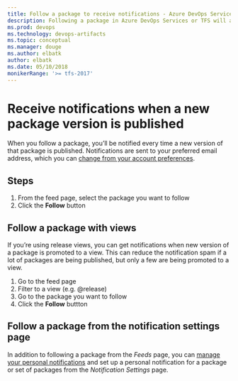 ```yaml
---
title: Follow a package to receive notifications - Azure DevOps Services and TFS
description: Following a package in Azure DevOps Services or TFS will allow you to be notified every time a new version of the package is published
ms.prod: devops
ms.technology: devops-artifacts
ms.topic: conceptual
ms.manager: douge
ms.author: elbatk
author: elbatk
ms.date: 05/10/2018
monikerRange: '>= tfs-2017'
---
```


# Receive notifications when a new package version is published

When you follow a package, you’ll be notified every time a new version of that package is published. Notifications are sent to your preferred email address, which you can [change from your account preferences](../../notifications/change-email-address.md).


## Steps

1. From the feed page, select the package you want to follow
2. Click the **Follow** button

## Follow a package with views

If you’re using release views, you can get notifications when new version of a package is promoted to a view. This can reduce the notification spam if a lot of packages are being published, but only a few are being promoted to a view.

1. Go to the feed page
2. Filter to a view (e.g. @release)
3. Go to the package you want to follow
4. Click the **Follow** buttton

## Follow a package from the notification settings page

 In addition to following a package from the _Feeds_ page, you can [manage your personal notifications](../../notifications/howto-manage-personal-notifications.md) and set up a personal notification for a package or set of packages from the _Notification Settings_ page.


